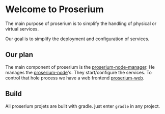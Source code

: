 # Welcome to Proserium
The main purpose of proserium is to simplify the handling of physical or virtual services.

Our goal is to simplify the deployment and configuration of services.

## Our plan
The main component of proserium is the [proserium-node-manager](https://github.com/proserium/proserium-node-manager). He manages the [proserium-node](https://github.com/proserium/proserium-node)'s. They start/configure the services.  To control that hole process we have a web frontend [proserium-web](https://github.com/proserium/proserium-web).

## Build
All proserium projets are built with gradle. 
just enter `gradle` in any project.